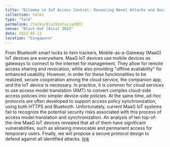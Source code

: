 ```yaml
---
title: "Dilemma in IoT Access Control: Revealing Novel Attacks and Design Challenges in Mobile-as-a-Gateway IoT"
collection: talks
type: "Talk"
permalink: /talks/blackhatasia2023
venue: "Black Hat (Asia) 2023"
date: 2023-05-11
location: "Singapore"
---
```


From Bluetooth smart locks to item trackers, Mobile-as-a-Gateway (MaaG) IoT devices are everywhere. MaaG IoT devices use mobile devices as gateways to connect to the internet for management. They allow for remote access sharing and revocation, while also providing "offline availability" for enhanced usability. However, in order for these functionalities to be realized, secure cooperation among the cloud service, the companion app, and the IoT device is necessary. In practice, it is common for cloud services to use access model translation (AMT) to convert complex cloud-side access policies into simpler device-side policies. At the same time, ad-hoc protocols are often developed to support access policy synchronization, using both HTTPS and Bluetooth. Unfortunately, current MaaG IoT systems fail to recognize the potential security risks associated with this process of access model translation and synchronization. An analysis of ten top-of-the-line MaaG IoT devices revealed that all of them have significant vulnerabilities, such as allowing irrevocable and permanent access for temporary users. Finally, we will propose a secure protocol design to defend against all identified attacks. [link](https://www.blackhat.com/asia-23/briefings/schedule/index.html#when-https-meets-bluetooth-unpatchable-cross-protocol-design-flaws-for-mobile-as-a-gateway-iot-devices-31040)



